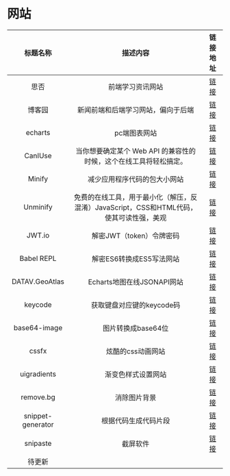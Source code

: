 # 网站

| 标题名称   | 描述内容 | 链接地址 | 
| :---: | :---: | :---: | 
| 思否      | 前端学习资讯网站  | <a href="https://segmentfault.com/" target="_block">链接</a> |
| 博客园   | 新闻前端和后端学习网站，偏向于后端  | <a href="https://www.cnblogs.com/" target="_block">链接</a> |
| echarts   | pc端图表网站  | <a href="https://echarts.apache.org/zh/index.html" target="_block">链接</a> |
| CanIUse   | 当你想要确定某个 Web API 的兼容性的时候，这个在线工具将轻松搞定。  | <a href="https://caniuse.com/" target="_block">链接</a> |
| Minify   | 减少应用程序代码的包大小网站  | <a href="https://www.minifier.org/" target="_block">链接</a> |
| Unminify  | 免费的在线工具，用于最小化（解压，反混淆）JavaScript，CSS和HTML代码，使其可读性强，美观  | <a href="https://unminify.com/" target="_block">链接</a> |
| JWT.io  | 解密JWT（token）令牌密码  | <a href="https://jwt.io/" target="_block">链接</a> |
| Babel REPL  | 解密ES6转换成ES5写法网站  | <a href="https://babeljs.io/en/repl" target="_block">链接</a> |
| DATAV.GeoAtlas   | Echarts地图在线JSONAPI网站  | <a href="http://datav.aliyun.com/tools/atlas/#&lat=30.332329214580188&lng=106.72278672066881&zoom=3.5" target="_block">链接</a> |
| keycode   | 获取键盘对应键的keycode码  | <a href="https://keycode.info/" target="_block">链接</a> |
| base64-image   | 图片转换成base64位  | <a href="https://www.base64-image.de/" target="_block">链接</a> |
| cssfx   | 炫酷的css动画网站  | <a href="https://cssfx.netlify.app/" target="_block">链接</a> |
| uigradients   | 渐变色样式设置网站  | <a href="https://uigradients.com/#Relaxingred" target="_block">链接</a> |
| remove.bg   | 消除图片背景  | <a href="https://www.remove.bg/zh" target="_block">链接</a> |
| snippet-generator   | 根据代码生成代码片段  | <a href="https://snippet-generator.app/" target="_block">链接</a> |
| snipaste   | 截屏软件  | <a href="https://zh.snipaste.com/" target="_block">链接</a> |
| 待更新 
